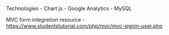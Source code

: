 Technologies
    - Chart js
    - Google Analytics
    - MySQL

MVC form integretion resource
    - https://www.studentstutorial.com/php/mvc/mvc-signin-user.php